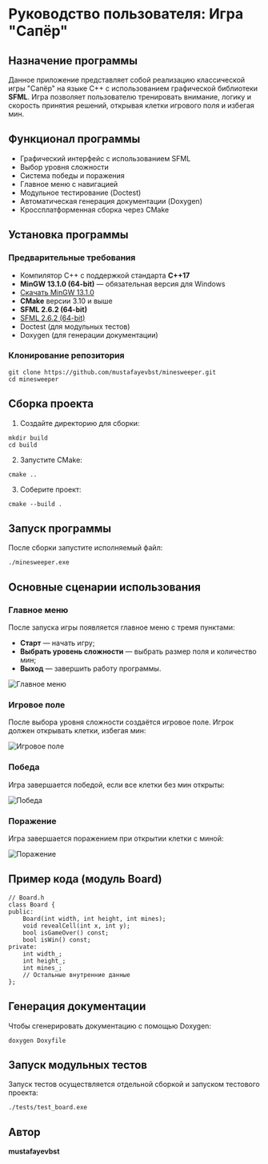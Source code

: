 <h1>Руководство пользователя: Игра "Сапёр"</h1>

<h2>Назначение программы</h2>
<p>
Данное приложение представляет собой реализацию классической игры "Сапёр" на языке C++ с использованием графической библиотеки <strong>SFML</strong>. Игра позволяет пользователю тренировать внимание, логику и скорость принятия решений, открывая клетки игрового поля и избегая мин.
</p>

<h2>Функционал программы</h2>
<ul>
    <li>Графический интерфейс с использованием SFML</li>
    <li>Выбор уровня сложности</li>
    <li>Система победы и поражения</li>
    <li>Главное меню с навигацией</li>
    <li>Модульное тестирование (Doctest)</li>
    <li>Автоматическая генерация документации (Doxygen)</li>
    <li>Кроссплатформенная сборка через CMake</li>
</ul>

<h2>Установка программы</h2>

<h3>Предварительные требования</h3>
<ul>
    <li>Компилятор C++ с поддержкой стандарта <strong>C++17</strong></li>
    <li><strong>MinGW 13.1.0 (64-bit)</strong> — обязательная версия для Windows</li>
    <li><a href="https://github.com/brechtsanders/winlibs_mingw/releases/download/13.1.0-16.0.5-11.0.0-msvcrt-r5/winlibs-x86_64-posix-seh-gcc-13.1.0-mingw-w64msvcrt-11.0.0-r5.7z" target="_blank">Скачать MinGW 13.1.0</a></li>
    <li><strong>CMake</strong> версии 3.10 и выше</li>
    <li><strong>SFML 2.6.2 (64-bit)</strong></li>
    <li><a href="https://www.sfml-dev.org/files/SFML-2.6.2-windows-gcc-13.1.0-mingw-64-bit.zip" target="_blank">SFML 2.6.2 (64-bit)</a></li>
    <li>Doctest (для модульных тестов)</li>
    <li>Doxygen (для генерации документации)</li>
</ul>

<h3>Клонирование репозитория</h3>
<pre><code>git clone https://github.com/mustafayevbst/minesweeper.git
cd minesweeper</code></pre>

<h2>Сборка проекта</h2>

<ol>
    <li>Создайте директорию для сборки:</li>
</ol>
<pre><code>mkdir build
cd build</code></pre>

<ol start="2">
    <li>Запустите CMake:</li>
</ol>
<pre><code>cmake ..</code></pre>

<ol start="3">
    <li>Соберите проект:</li>
</ol>
<pre><code>cmake --build .</code></pre>

<h2>Запуск программы</h2>
<p>После сборки запустите исполняемый файл:</p>
<pre><code>./minesweeper.exe</code></pre>

<h2>Основные сценарии использования</h2>

<h3>Главное меню</h3>
<p>После запуска игры появляется главное меню с тремя пунктами:</p>
<ul>
    <li><strong>Старт</strong> — начать игру;</li>
    <li><strong>Выбрать уровень сложности</strong> — выбрать размер поля и количество мин;</li>
    <li><strong>Выход</strong> — завершить работу программы.</li>
</ul>

<img src="assets/main_menu.png" alt="Главное меню">

<h3>Игровое поле</h3>
<p>После выбора уровня сложности создаётся игровое поле. Игрок должен открывать клетки, избегая мин:</p>

<img src="assets/gameplay.png" alt="Игровое поле">

<h3>Победа</h3>
<p>Игра завершается победой, если все клетки без мин открыты:</p>
<img src="assets/victory.png" alt="Победа">

<h3>Поражение</h3>
<p>Игра завершается поражением при открытии клетки с миной:</p>
<img src="assets/defeat.png" alt="Поражение">

<h2>Пример кода (модуль Board)</h2>

<pre><code>// Board.h
class Board {
public:
    Board(int width, int height, int mines);
    void revealCell(int x, int y);
    bool isGameOver() const;
    bool isWin() const;
private:
    int width_;
    int height_;
    int mines_;
    // Остальные внутренние данные
};
</code></pre>

<h2>Генерация документации</h2>

<p>Чтобы сгенерировать документацию с помощью Doxygen:</p>

<pre><code>doxygen Doxyfile</code></pre>

<h2>Запуск модульных тестов</h2>

<p>Запуск тестов осуществляется отдельной сборкой и запуском тестового проекта:</p>

<pre><code>./tests/test_board.exe</code></pre>

<h2>Автор</h2>
<p><strong>mustafayevbst</strong></p>

</body>
</html>

